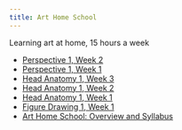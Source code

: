 ```yaml
---
title: Art Home School
---
```


Learning art at home, 15 hours a week

<div class='blog card-navigation'>

- <a href="/art-home-school/perspective-1-week-2.html">Perspective 1, Week 2</a>
- <a href="/art-home-school/perspective-1-week-1.html">Perspective 1, Week 1</a>
- <a href="/art-home-school/head-anatomy-1-week-3.html">Head Anatomy 1, Week 3</a>
- <a href="/art-home-school/head-anatomy-1-week-2.html">Head Anatomy 1, Week 2</a>
- <a href="/art-home-school/head-anatomy-1-week-1.html">Head Anatomy 1, Week 1</a>
- <a href="/art-home-school/figure-drawing-1-week-1.html">Figure Drawing 1, Week 1</a>
- <a href="/blog/art-home-school.html">Art Home School: Overview and Syllabus</a>

